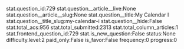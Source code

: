 stat.question_id:729
stat.question__article__live:None
stat.question__article__slug:None
stat.question__title:My Calendar I
stat.question__title_slug:my-calendar-i
stat.question__hide:False
stat.total_acs:956
stat.total_submitted:2313
stat.total_column_articles:1
stat.frontend_question_id:729
stat.is_new_question:False
status:None
difficulty.level:2
paid_only:False
is_favor:False
frequency:0
progress:0

